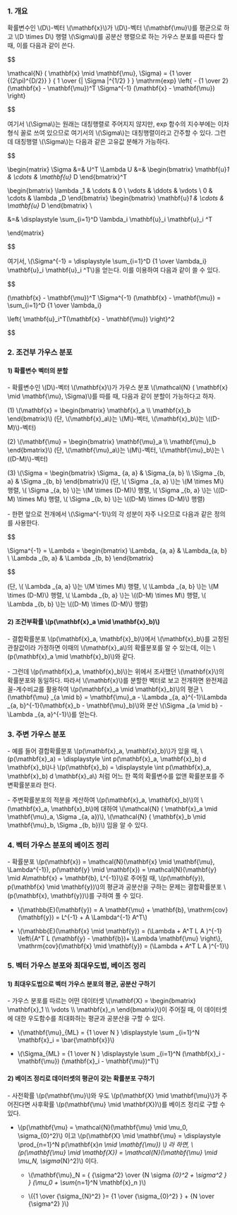 ### 1. 개요

확률변수인 \\(D\\)-벡터 \\(\mathbf{x}\\)가 \\(D\\)-벡터 \\(\mathbf{\mu}\\)를 평균으로 하고 \\(D \times D\\) 행렬 \\(\Sigma\\)를 공분산 행렬으로 하는 가우스 분포를 따른다 할 때, 이를 다음과 같이 쓴다.

$$

\mathcal{N} ( \mathbf{x} \mid \mathbf{\mu}, \Sigma) = {1 \over {(2\pi)^{D/2}} } { 1 \over {\| \Sigma \|^{1/2} } } \mathrm{exp} \left\{ - {1 \over 2} (\mathbf{x} - \mathbf{\mu})^T \Sigma^{-1} (\mathbf{x} - \mathbf{\mu}) \right\}

$$

여기서 \\(\Sigma\\)는 원래는 대칭행렬로 주어지지 않지만, exp 함수의 지수부에는 이차형식 꼴로 쓰여 있으므로 여기서의 \\(\Sigma\\)는 대칭행렬이라고 간주할 수 있다. 그런데 대칭행렬 \\(\Sigma\\)는 다음과 같은 고유값 분해가 가능하다.

$$

\begin{matrix}
\Sigma &=& U^T \Lambda U &=& \begin{bmatrix} \mathbf{u}_1 & \cdots & \mathbf{u}_ D \end{bmatrix}^T 

\begin{bmatrix} 
\lambda _1 & \cdots & 0 \\
\vdots & \ddots & \vdots \\
0 & \cdots & \lambda _D
\end{bmatrix} 
\begin{bmatrix} \mathbf{u}_1 & \cdots & \mathbf{u}_ D \end{bmatrix} \\

&=& \displaystyle \sum_{i=1}^D \lambda_i \mathbf{u}_i \mathbf{u}_i ^T 

\end{matrix}

$$

여기서, \\(\Sigma^{-1} = \displaystyle \sum_{i=1}^D {1 \over \lambda_i} \mathbf{u}_i \mathbf{u}_i ^T\\)을 얻는다. 이를 이용하여 다음과 같이 쓸 수 있다.

$$

(\mathbf{x} - \mathbf{\mu})^T \Sigma^{-1} (\mathbf{x} - \mathbf{\mu})  = \sum_{i=1}^D {1 \over \lambda_i} 

\left\{ \mathbf{u}_i^T(\mathbf{x} - \mathbf{\mu}) \right\}^2



$$




### 2. 조건부 가우스 분포

#### 1) 확률변수 벡터의 분할

\- 확률변수인 \\(D\\)-벡터 \\(\mathbf{x}\\)가 가우스 분포 \\(\mathcal{N} ( \mathbf{x} \mid \mathbf{\mu}, \Sigma)\\)를 따를 때, 다음과 같이 분할이 가능하다고 하자.

(1) \\(\mathbf{x} = \begin{bmatrix} \mathbf{x}_a \\\ \mathbf{x}_b \end{bmatrix}\\) (단, \\(\mathbf{x}_a\\)는 \\(M\\)-벡터, \\(\mathbf{x}_b\\)는 \\((D-M)\\)-벡터)

(2) \\(\mathbf{\mu} = \begin{bmatrix} \mathbf{\mu}_a \\\ \mathbf{\mu}_b \end{bmatrix}\\) (단, \\(\mathbf{\mu}_a\\)는 \\(M\\)-벡터, \\(\mathbf{\mu}_b\\)는 \\((D-M)\\)-벡터)

(3) \\(\Sigma = \begin{bmatrix} \Sigma_ {a, a} & \Sigma_{a, b}  \\\ \Sigma _{b, a} &  \Sigma _{b, b}  \end{bmatrix}\\) (단, \\( \Sigma _{a, a} \\)는 \\(M \times M\\) 행렬, \\( \Sigma _{a, b} \\)는 \\(M \times (D-M)\\) 행렬, \\( \Sigma _{b, a} \\)는 \\((D-M) \times M\\) 행렬, \\( \Sigma _{b, b} \\)는 \\((D-M) \times (D-M)\\) 행렬)


\- 한편 앞으로 전개에서 \\(\Sigma^{-1}\\)의 각 성분이 자주 나오므로 다음과 같은 정의를 사용한다.

$$

\Sigma^{-1} = \Lambda = \begin{bmatrix} \Lambda_ {a, a} &  \Lambda_{a, b}  \\ \Lambda _{b, a} &  \Lambda _{b, b}  \end{bmatrix}


$$

 (단, \\( \Lambda _{a, a} \\)는 \\(M \times M\\) 행렬, \\( \Lambda _{a, b} \\)는 \\(M \times (D-M)\\) 행렬, \\( \Lambda _{b, a} \\)는 \\((D-M) \times M\\) 행렬, \\( \Lambda _{b, b} \\)는 \\((D-M) \times (D-M)\\) 행렬)



#### 2) 조건부확률 \\(p(\mathbf{x}_a \mid \mathbf{x}_b)\\)

\- 결합확률분포 \\(p(\mathbf{x}_a, \mathbf{x}_b)\\)에서 \\(\mathbf{x}_b\\)를 고정된 관찰값이라 가정하면 이때의 \\(\mathbf{x}_a\\)의 확률분포를 알 수 있는데, 이는 \\(p(\mathbf{x}_a \mid \mathbf{x}_b)\\)와 같다.

\- 그런데 \\(p(\mathbf{x}_a, \mathbf{x}_b)\\)는 위에서 조사했던 \\(\mathbf{x}\\)의 확률분포와 동일하다. 따라서 \\(\mathbf{x}\\)를 분할한 벡터로 보고 전개하면 완전제곱꼴-계수비교를 활용하여 \\(p(\mathbf{x}_a \mid \mathbf{x}_b)\\)의 평균 \\(\mathbf{\mu} _{a \mid b} = \mathbf{\mu}_a - \Lambda _{a, a}^{-1}\Lambda _{a, b}^{-1}(\mathbf{x}_b - \mathbf{\mu}_b)\\)와 분산 \\(\Sigma _{a \mid b} - \Lambda _{a, a}^{-1}\\)를 얻는다.



### 3. 주변 가우스 분포

\- 예를 들어 결합확률분포 \\(p(\mathbf{x}_a, \mathbf{x}_b)\\)가 있을 때, \\(p(\mathbf{x}_a) = \displaystyle \int p(\mathbf{x}_a, \mathbf{x}_b) d \mathbf{x}_b\\)나 \\(p(\mathbf{x}_b) = \displaystyle \int p(\mathbf{x}_a, \mathbf{x}_b) d \mathbf{x}_a\\) 처럼 어느 한 쪽의 확률변수를 없앤 확률분포를 주변확률분포라 한다. 

\- 주변확률분포의 적분을 계산하여 \\(p(\mathbf{x}_a, \mathbf{x}_b)\\)의 \\(\mathbf{x}_a, \mathbf{x}_b\\)에 대하여 \\(\mathcal{N} ( \mathbf{x}_a \mid \mathbf{\mu}_a, \Sigma _{a, a})\\), \\(\mathcal{N} ( \mathbf{x}_b \mid \mathbf{\mu}_b, \Sigma _{b, b})\\) 임을 알 수 있다.



### 4. 벡터 가우스 분포의 베이즈 정리

\- 확률분포 \\(p(\mathbf{x}) = \mathcal{N}(\mathbf{x} \mid \mathbf{\mu}, \Lambda^{-1}), p(\mathbf{y} \mid \mathbf{x}) = \mathcal{N}(\mathbf{y} \mid A\mathbf{x} + \mathbf{b}, L^{-1})\\)로 주어질 때, \\(p(\mathbf{y}), p(\mathbf{x} \mid \mathbf{y})\\)의 평균과 공분산을 구하는 문제는 결합확률분포 \\(p(\mathbf{x}, \mathbf{y})\\)를 구하여 풀 수 있다.

- \\(\mathbb{E}(\mathbf{y}) = A \mathbf{\mu} + \mathbf{b}, \mathrm{cov}(\mathbf{y}) = L^{-1} + A \Lambda^{-1} A^T\\)

- \\(\mathbb{E}(\mathbf{x} \mid \mathbf{y}) = (\Lambda + A^T L A )^{-1} \left\\{A^T L (\mathbf{y} - \mathbf{b})+ \Lambda \mathbf{\mu} \right\\}, \mathrm{cov}(\mathbf{x} \mid \mathbf{y}) = (\Lambda + A^T L A )^{-1}\\)
 



### 5. 벡터 가우스 분포와 최대우도법, 베이즈 정리

#### 1) 최대우도법으로 벡터 가우스 분포의 평균, 공분산 구하기

\- 가우스 분포를 따르는 어떤 데이터셋 \\(\mathbf{X} = \begin{bmatrix} \mathbf{x}_1 \\\ \vdots \\\ \mathbf{x}_n \end{bmatrix}\\)이 주어질 때, 이 데이터셋에 대한 우도함수를 최대화하는 평균과 공분산을 구할 수 있다. 

- \\(\mathbf{\mu}_{ML} = {1 \over N } \displaystyle \sum _{i=1}^N \mathbf{x}_i = \bar{\mathbf{x}}\\)

- \\(\Sigma_{ML} = {1 \over N } \displaystyle \sum _{i=1}^N (\mathbf{x}_i - \mathbf{\mu}) (\mathbf{x}_i - \mathbf{\mu})^T\\)


#### 2) 베이즈 정리로 데이터셋의 평균이 갖는 확률분포 구하기

\- 사전확률 \\(p(\mathbf{\mu}\\)와 우도 \\(p(\mathbf{X} \mid \mathbf{\mu}\\)가 주어진다면 사후확률 \\(p(\mathbf{\mu} \mid \mathbf{X})\\)를 베이즈 정리로 구할 수 있다.

- \\(p(\mathbf{\mu} = \mathcal{N}(\mathbf{\mu} \mid \mu_0, \sigma_{0}^2)\\) 이고 \\(p(\mathbf{X} \mid \mathbf{\mu} = \displaystyle \prod_{n=1}^N p(\mathbf{x}_n \mid \mathbf{\mu}) \\) 라 하면, \\(p(\mathbf{\mu} \mid \mathbf{X}) = \mathcal{N}(\mathbf{\mu} \mid \mu_N, \sigma_{N}^2)\\) 이다.

  - \\(\mathbf{\mu}_N = { {\sigma^2}  \over {N \sigma _{0}^2 + \sigma^2 } } (\mu_0 + \sum_{n=1}^N \mathbf{x}_n )\\)

  - \\({1 \over {\sigma_{N}^2} }= {1 \over {\sigma_{0}^2} } + {N \over {\sigma^2} }\\)
